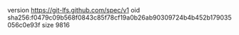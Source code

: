 version https://git-lfs.github.com/spec/v1
oid sha256:f0479c09b568f0843c85f78cf19a0b26ab90309724b4b452b179035056c0e93f
size 9816
